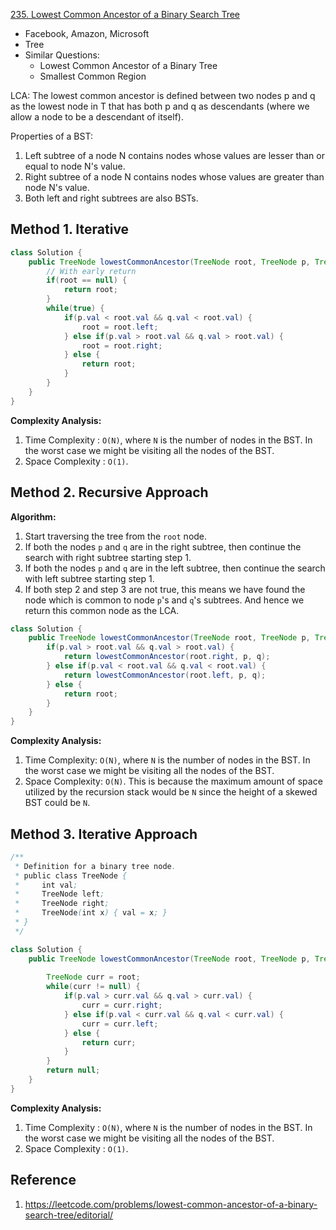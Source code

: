 [235. Lowest Common Ancestor of a Binary Search Tree](https://leetcode.com/problems/lowest-common-ancestor-of-a-binary-search-tree/)

* Facebook, Amazon, Microsoft
* Tree
* Similar Questions:
    * Lowest Common Ancestor of a Binary Tree
    * Smallest Common Region


LCA: The lowest common ancestor is defined between two nodes p and q as the lowest node in T that has both p and q as descendants (where we allow a node to be a descendant of itself).


Properties of a BST:
1. Left subtree of a node N contains nodes whose values are lesser than or equal to node N's value.
2. Right subtree of a node N contains nodes whose values are greater than node N's value.
3. Both left and right subtrees are also BSTs.


## Method 1. Iterative
```java
class Solution {
    public TreeNode lowestCommonAncestor(TreeNode root, TreeNode p, TreeNode q) {
        // With early return
        if(root == null) {
            return root;
        }
        while(true) {
            if(p.val < root.val && q.val < root.val) {
                root = root.left;
            } else if(p.val > root.val && q.val > root.val) {
                root = root.right;
            } else {
                return root;
            }
        }
    }
}
```
**Complexity Analysis:**
1. Time Complexity : `O(N)`, where `N` is the number of nodes in the BST. In the worst case we might be visiting all the nodes of the BST.
2. Space Complexity : `O(1)`. 


## Method 2. Recursive Approach
**Algorithm:**
1. Start traversing the tree from the `root` node.
2. If both the nodes `p` and `q` are in the right subtree, then continue the search with right subtree starting step 1.
3. If both the nodes `p` and `q` are in the left subtree, then continue the search with left subtree starting step 1.
4. If both step 2 and step 3 are not true, this means we have found the node which is common to node `p`'s and `q`'s subtrees. And hence we return this common node as the LCA.

```Java
class Solution {
    public TreeNode lowestCommonAncestor(TreeNode root, TreeNode p, TreeNode q) {
        if(p.val > root.val && q.val > root.val) {
            return lowestCommonAncestor(root.right, p, q);
        } else if(p.val < root.val && q.val < root.val) {
            return lowestCommonAncestor(root.left, p, q);
        } else {
            return root;
        }
    }
}
```
**Complexity Analysis:**
1. Time Complexity: `O(N)`, where `N` is the number of nodes in the BST. In the worst case we might be visiting all the nodes of the BST.
2. Space Complexity: `O(N)`. This is because the maximum amount of space utilized by the recursion stack would be `N` since the height of a skewed BST could be `N`.


## Method 3. Iterative Approach
```Java
/**
 * Definition for a binary tree node.
 * public class TreeNode {
 *     int val;
 *     TreeNode left;
 *     TreeNode right;
 *     TreeNode(int x) { val = x; }
 * }
 */

class Solution {
    public TreeNode lowestCommonAncestor(TreeNode root, TreeNode p, TreeNode q) {
        
        TreeNode curr = root;
        while(curr != null) {
            if(p.val > curr.val && q.val > curr.val) {
                curr = curr.right;
            } else if(p.val < curr.val && q.val < curr.val) {
                curr = curr.left;
            } else {
                return curr;
            }
        }
        return null;
    }
}
```
**Complexity Analysis:**
1. Time Complexity : `O(N)`, where `N` is the number of nodes in the BST. In the worst case we might be visiting all the nodes of the BST.
2. Space Complexity : `O(1)`.


## Reference
1. https://leetcode.com/problems/lowest-common-ancestor-of-a-binary-search-tree/editorial/
